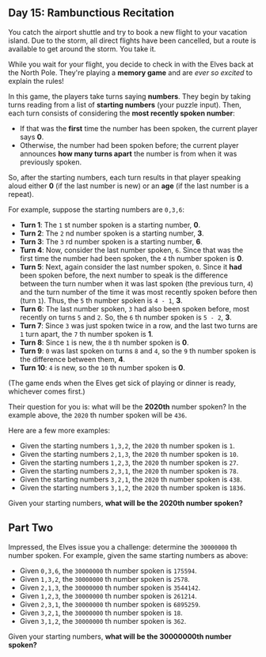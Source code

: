 ## Day 15: Rambunctious Recitation

You catch the airport shuttle and try to book a new flight to your vacation island. Due to the storm, all direct flights have been cancelled, but a route is available to get around the storm. You take it.

While you wait for your flight, you decide to check in with the Elves back at the North Pole. They're playing a **memory game** and are _ever so excited_ to explain the rules!

In this game, the players take turns saying **numbers**. They begin by taking turns reading from a list of **starting numbers** (your puzzle input). Then, each turn consists of considering the **most recently spoken number**:

* If that was the **first** time the number has been spoken, the current player says **0**.
* Otherwise, the number had been spoken before; the current player announces **how many turns apart** the number is from when it was previously spoken.

So, after the starting numbers, each turn results in that player speaking aloud either **0** (if the last number is new) or an **age** (if the last number is a repeat).

For example, suppose the starting numbers are ```0,3,6```:

* **Turn 1**: The ```1``` st number spoken is a starting number, **0**.
* **Turn 2**: The ```2``` nd number spoken is a starting number, **3**.
* **Turn 3**: The ```3``` rd number spoken is a starting number, **6**.
* **Turn 4**: Now, consider the last number spoken, ```6```. Since that was the first time the number had been spoken, the ```4``` th number spoken is **0**.
* **Turn 5**: Next, again consider the last number spoken, ```0```. Since it **had** been spoken before, the next number to speak is the difference between the turn number when it was last spoken (the previous turn, ```4```) and the turn number of the time it was most recently spoken before then (turn ```1```). Thus, the ```5``` th number spoken is ```4 - 1```, **3**.
* **Turn 6**: The last number spoken, ```3``` had also been spoken before, most recently on turns ```5``` and ```2```. So, the ```6``` th number spoken is ```5 - 2```, **3**.
* **Turn 7**: Since ```3``` was just spoken twice in a row, and the last two turns are ```1``` turn apart, the ```7``` th number spoken is **1**.
* **Turn 8**: Since ```1``` is new, the ```8``` th number spoken is **0**.
* **Turn 9**: ```0``` was last spoken on turns ```8``` and ```4```, so the ```9``` th number spoken is the difference between them, **4**.
* **Turn 10**: ```4``` is new, so the ```10``` th number spoken is **0**.

(The game ends when the Elves get sick of playing or dinner is ready, whichever comes first.)

Their question for you is: what will be the **2020th** number spoken? In the example above, the ```2020``` th number spoken will be ```436```.

Here are a few more examples:

* Given the starting numbers ```1,3,2```, the ```2020``` th number spoken is ```1```.
* Given the starting numbers ```2,1,3```, the ```2020``` th number spoken is ```10```.
* Given the starting numbers ```1,2,3```, the ```2020``` th number spoken is ```27```.
* Given the starting numbers ```2,3,1```, the ```2020``` th number spoken is ```78```.
* Given the starting numbers ```3,2,1```, the ```2020``` th number spoken is ```438```.
* Given the starting numbers ```3,1,2```, the ```2020``` th number spoken is ```1836```.

Given your starting numbers, **what will be the 2020th number spoken?**

## Part Two

Impressed, the Elves issue you a challenge: determine the ```30000000``` th number spoken. For example, given the same starting numbers as above:

* Given ```0,3,6```, the ```30000000``` th number spoken is ```175594```.
* Given ```1,3,2```, the ```30000000``` th number spoken is ```2578```.
* Given ```2,1,3```, the ```30000000``` th number spoken is ```3544142```.
* Given ```1,2,3```, the ```30000000``` th number spoken is ```261214```.
* Given ```2,3,1```, the ```30000000``` th number spoken is ```6895259```.
* Given ```3,2,1```, the ```30000000``` th number spoken is ```18```.
* Given ```3,1,2```, the ```30000000``` th number spoken is ```362```.

Given your starting numbers, **what will be the 30000000th number spoken?**
